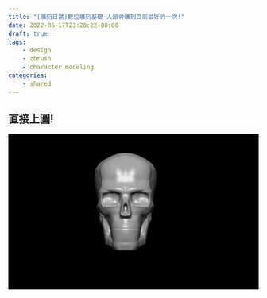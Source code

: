```yaml
---
title: "[雕刻日常]數位雕刻基礎-人頭骨雕刻目前最好的一次!"
date: 2022-06-17T23:28:22+08:00
draft: true
tags:
    - design
    - zbrush
    - character modeling
categories:
    - shared
---
```


## 直接上圖!
![head](/imgs-custom/design/head-train.jpg)